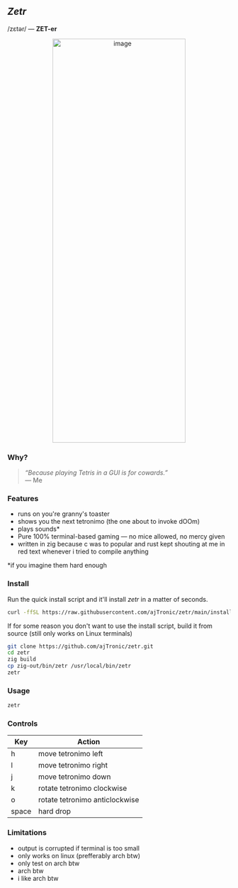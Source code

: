 ## _Zetr_
/zɛtər/ — **ZET-er**

<p align="center">
  <img align="center" width="300" height="912" alt="image" src="https://github.com/user-attachments/assets/2a22279c-6428-4593-a53a-6d802eed6bac" />
</p>

### Why?
> *“Because playing Tetris in a GUI is for cowards.”*  
> — Me

### Features
- runs on you're granny's toaster
- shows you the next tetronimo (the one about to invoke dOOm)
- plays sounds*
- Pure 100% terminal-based gaming — no mice allowed, no mercy given
- written in zig because c was to popular and rust kept shouting at me in red text whenever i tried to compile anything

*if you imagine them hard enough

### Install
Run the quick install script and it'll install _zetr_ in a matter of seconds.
```bash
curl -ffSL https://raw.githubusercontent.com/ajTronic/zetr/main/install.sh | sh 
```
If for some reason you don't want to use the install script, build it from source (still only works on Linux terminals) 
```bash
git clone https://github.com/ajTronic/zetr.git
cd zetr
zig build
cp zig-out/bin/zetr /usr/local/bin/zetr
zetr
```

### Usage
```sh
zetr
```

### Controls
| Key      | Action  |
| -------- | ------- |
| h  | move tetronimo left    |
| l | move tetronimo right     |
| j    | move tetronimo down    |
| k    | rotate tetronimo clockwise    |
| o    | rotate tetronimo anticlockwise    |
| space    | hard drop    |

### Limitations
- output is corrupted if terminal is too small
- only works on linux (prefferably arch btw)
- only test on arch btw
- arch btw
- i like arch btw
